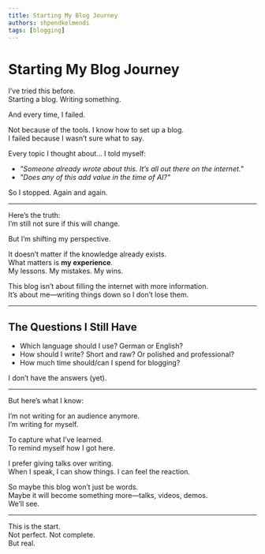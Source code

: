 ```yaml
---
title: Starting My Blog Journey
authors: shpendkelmendi
tags: [blogging]
---
```


# Starting My Blog Journey

I’ve tried this before.  
Starting a blog. Writing something.  

And every time, I failed.  

Not because of the tools. I know how to set up a blog.  
I failed because I wasn’t sure what to say.  

Every topic I thought about… I told myself:  
- *"Someone already wrote about this. It’s all out there on the internet."*  
- *"Does any of this add value in the time of AI?"*  

So I stopped. Again and again.  
<!-- truncate -->

---

Here’s the truth:  
I’m still not sure if this will change.  

But I’m shifting my perspective.  

It doesn’t matter if the knowledge already exists.  
What matters is **my experience**.  
My lessons. My mistakes. My wins.  

This blog isn’t about filling the internet with more information.  
It’s about me—writing things down so I don’t lose them.  

---

## The Questions I Still Have

- Which language should I use? German or English?  
- How should I write? Short and raw? Or polished and professional?  
- How much time should/can I spend for blogging?

I don’t have the answers (yet).  

---

But here’s what I know:  

I’m not writing for an audience anymore.  
I’m writing for myself.  

To capture what I’ve learned.  
To remind myself how I got here.  

I prefer giving talks over writing.  
When I speak, I can show things. I can feel the reaction.  

So maybe this blog won’t just be words.  
Maybe it will become something more—talks, videos, demos.  
We’ll see.  

---

This is the start.  
Not perfect. Not complete.  
But real.  
